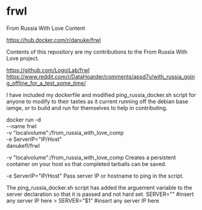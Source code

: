 # frwl
From Russia With Love Content

https://hub.docker.com/r/danuke/frwl

Contents of this repository are my contributions to the From Russia With Love project.

https://github.com/LogoiLab/frwl
https://www.reddit.com/r/DataHoarder/comments/apsd7v/with_russia_going_offline_for_a_test_some_time/

I have included my dockerfile and modified ping_russia_docker.sh script for anyone to modify to their tastes as it current running off the debian base iamge, or to build and run for themselves to help in contributing.


docker run -d \
  --name frwl \
  -v "localvolume":/from_russia_with_love_comp \
  -e ServerIP="IP/Host" \
  danukefl/frwl


-v "localvolume":/from_russia_with_love_comp
Creates a persistent container on your host so that completed tarballs can be saved.

-e ServerIP="IP/Host"
Pass server IP or hostname to ping in the script.


The ping_russia_docker.sh script has added the arguement variable to the server declaration so that it is passed and not hard set.
SERVER="" #insert any server IP here > SERVER="$1" #insert any server IP here
